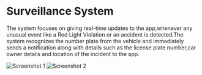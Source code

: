# Surveillance System

The system focuses on giving real-time updates to the app,whenever any unusual event like a Red Light Violation or an accident is detected.The system recognizes the number plate from the vehicle and immediately sends a notification along with details such as the license plate number,car owner details and location of the incident to the app.

![Screenshot 1](https://github.com/souravghosh2105/Surveillance/tree/master/screenshots/1.jpg)
![Screenshot 2](https://github.com/souravghosh2105/Surveillance/tree/master/screenshots/2.jpg)

